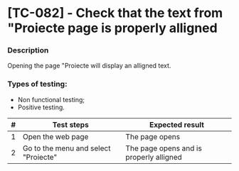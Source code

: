 # **[TC-082] - Check that the text from "Proiecte page is properly alligned**

### **Description**

Opening the page "Proiecte will display an alligned text.

### **Types of testing:**

- Non functional testing;
- Positive testing.

| #   | **Test steps**                       | **Expected result**                     |
| --- | ------------------------------------ | --------------------------------------- |
| 1   | Open the web page                    | The page opens                          |
| 2   | Go to the menu and select "Proiecte" | The page opens and is properly alligned |
